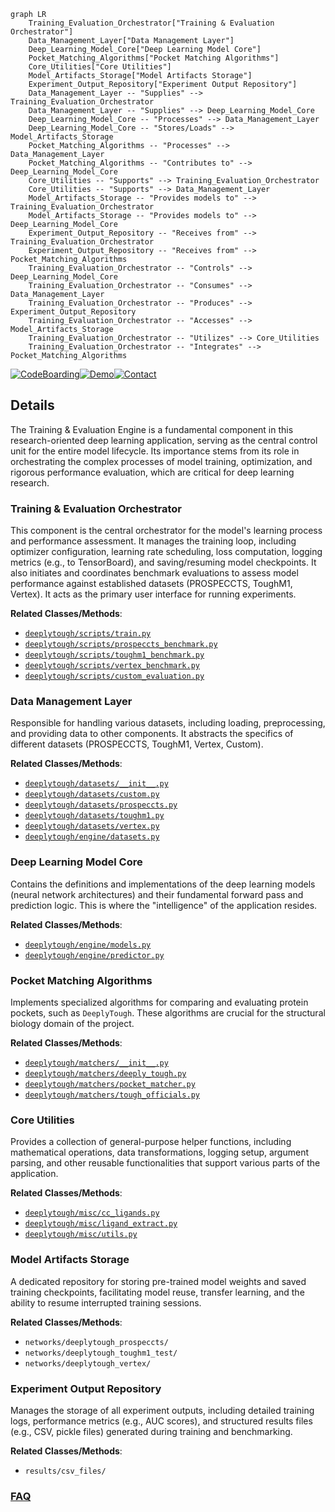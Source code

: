 ```mermaid
graph LR
    Training_Evaluation_Orchestrator["Training & Evaluation Orchestrator"]
    Data_Management_Layer["Data Management Layer"]
    Deep_Learning_Model_Core["Deep Learning Model Core"]
    Pocket_Matching_Algorithms["Pocket Matching Algorithms"]
    Core_Utilities["Core Utilities"]
    Model_Artifacts_Storage["Model Artifacts Storage"]
    Experiment_Output_Repository["Experiment Output Repository"]
    Data_Management_Layer -- "Supplies" --> Training_Evaluation_Orchestrator
    Data_Management_Layer -- "Supplies" --> Deep_Learning_Model_Core
    Deep_Learning_Model_Core -- "Processes" --> Data_Management_Layer
    Deep_Learning_Model_Core -- "Stores/Loads" --> Model_Artifacts_Storage
    Pocket_Matching_Algorithms -- "Processes" --> Data_Management_Layer
    Pocket_Matching_Algorithms -- "Contributes to" --> Deep_Learning_Model_Core
    Core_Utilities -- "Supports" --> Training_Evaluation_Orchestrator
    Core_Utilities -- "Supports" --> Data_Management_Layer
    Model_Artifacts_Storage -- "Provides models to" --> Training_Evaluation_Orchestrator
    Model_Artifacts_Storage -- "Provides models to" --> Deep_Learning_Model_Core
    Experiment_Output_Repository -- "Receives from" --> Training_Evaluation_Orchestrator
    Experiment_Output_Repository -- "Receives from" --> Pocket_Matching_Algorithms
    Training_Evaluation_Orchestrator -- "Controls" --> Deep_Learning_Model_Core
    Training_Evaluation_Orchestrator -- "Consumes" --> Data_Management_Layer
    Training_Evaluation_Orchestrator -- "Produces" --> Experiment_Output_Repository
    Training_Evaluation_Orchestrator -- "Accesses" --> Model_Artifacts_Storage
    Training_Evaluation_Orchestrator -- "Utilizes" --> Core_Utilities
    Training_Evaluation_Orchestrator -- "Integrates" --> Pocket_Matching_Algorithms
```

[![CodeBoarding](https://img.shields.io/badge/Generated%20by-CodeBoarding-9cf?style=flat-square)](https://github.com/CodeBoarding/CodeBoarding)[![Demo](https://img.shields.io/badge/Try%20our-Demo-blue?style=flat-square)](https://www.codeboarding.org/demo)[![Contact](https://img.shields.io/badge/Contact%20us%20-%20contact@codeboarding.org-lightgrey?style=flat-square)](mailto:contact@codeboarding.org)

## Details

The Training & Evaluation Engine is a fundamental component in this research-oriented deep learning application, serving as the central control unit for the entire model lifecycle. Its importance stems from its role in orchestrating the complex processes of model training, optimization, and rigorous performance evaluation, which are critical for deep learning research.

### Training & Evaluation Orchestrator
This component is the central orchestrator for the model's learning process and performance assessment. It manages the training loop, including optimizer configuration, learning rate scheduling, loss computation, logging metrics (e.g., to TensorBoard), and saving/resuming model checkpoints. It also initiates and coordinates benchmark evaluations to assess model performance against established datasets (PROSPECCTS, ToughM1, Vertex). It acts as the primary user interface for running experiments.


**Related Classes/Methods**:

- <a href="https://github.com/benevolentAI/DeeplyTough/blob/master/deeplytough/scripts/train.py" target="_blank" rel="noopener noreferrer">`deeplytough/scripts/train.py`</a>
- <a href="https://github.com/benevolentAI/DeeplyTough/blob/master/deeplytough/scripts/prospeccts_benchmark.py" target="_blank" rel="noopener noreferrer">`deeplytough/scripts/prospeccts_benchmark.py`</a>
- <a href="https://github.com/benevolentAI/DeeplyTough/blob/master/deeplytough/scripts/toughm1_benchmark.py" target="_blank" rel="noopener noreferrer">`deeplytough/scripts/toughm1_benchmark.py`</a>
- <a href="https://github.com/benevolentAI/DeeplyTough/blob/master/deeplytough/scripts/vertex_benchmark.py" target="_blank" rel="noopener noreferrer">`deeplytough/scripts/vertex_benchmark.py`</a>
- <a href="https://github.com/benevolentAI/DeeplyTough/blob/master/deeplytough/scripts/custom_evaluation.py" target="_blank" rel="noopener noreferrer">`deeplytough/scripts/custom_evaluation.py`</a>


### Data Management Layer
Responsible for handling various datasets, including loading, preprocessing, and providing data to other components. It abstracts the specifics of different datasets (PROSPECCTS, ToughM1, Vertex, Custom).


**Related Classes/Methods**:

- <a href="https://github.com/benevolentAI/DeeplyTough/blob/master/deeplytough/datasets/__init__.py" target="_blank" rel="noopener noreferrer">`deeplytough/datasets/__init__.py`</a>
- <a href="https://github.com/benevolentAI/DeeplyTough/blob/master/deeplytough/datasets/custom.py" target="_blank" rel="noopener noreferrer">`deeplytough/datasets/custom.py`</a>
- <a href="https://github.com/benevolentAI/DeeplyTough/blob/master/deeplytough/datasets/prospeccts.py" target="_blank" rel="noopener noreferrer">`deeplytough/datasets/prospeccts.py`</a>
- <a href="https://github.com/benevolentAI/DeeplyTough/blob/master/deeplytough/datasets/toughm1.py" target="_blank" rel="noopener noreferrer">`deeplytough/datasets/toughm1.py`</a>
- <a href="https://github.com/benevolentAI/DeeplyTough/blob/master/deeplytough/datasets/vertex.py" target="_blank" rel="noopener noreferrer">`deeplytough/datasets/vertex.py`</a>
- <a href="https://github.com/benevolentAI/DeeplyTough/blob/master/deeplytough/engine/datasets.py" target="_blank" rel="noopener noreferrer">`deeplytough/engine/datasets.py`</a>


### Deep Learning Model Core
Contains the definitions and implementations of the deep learning models (neural network architectures) and their fundamental forward pass and prediction logic. This is where the "intelligence" of the application resides.


**Related Classes/Methods**:

- <a href="https://github.com/benevolentAI/DeeplyTough/blob/master/deeplytough/engine/models.py" target="_blank" rel="noopener noreferrer">`deeplytough/engine/models.py`</a>
- <a href="https://github.com/benevolentAI/DeeplyTough/blob/master/deeplytough/engine/predictor.py" target="_blank" rel="noopener noreferrer">`deeplytough/engine/predictor.py`</a>


### Pocket Matching Algorithms
Implements specialized algorithms for comparing and evaluating protein pockets, such as `DeeplyTough`. These algorithms are crucial for the structural biology domain of the project.


**Related Classes/Methods**:

- <a href="https://github.com/benevolentAI/DeeplyTough/blob/master/deeplytough/matchers/__init__.py" target="_blank" rel="noopener noreferrer">`deeplytough/matchers/__init__.py`</a>
- <a href="https://github.com/benevolentAI/DeeplyTough/blob/master/deeplytough/matchers/deeply_tough.py" target="_blank" rel="noopener noreferrer">`deeplytough/matchers/deeply_tough.py`</a>
- <a href="https://github.com/benevolentAI/DeeplyTough/blob/master/deeplytough/matchers/pocket_matcher.py" target="_blank" rel="noopener noreferrer">`deeplytough/matchers/pocket_matcher.py`</a>
- <a href="https://github.com/benevolentAI/DeeplyTough/blob/master/deeplytough/matchers/tough_officials.py" target="_blank" rel="noopener noreferrer">`deeplytough/matchers/tough_officials.py`</a>


### Core Utilities
Provides a collection of general-purpose helper functions, including mathematical operations, data transformations, logging setup, argument parsing, and other reusable functionalities that support various parts of the application.


**Related Classes/Methods**:

- <a href="https://github.com/benevolentAI/DeeplyTough/blob/master/deeplytough/misc/cc_ligands.py" target="_blank" rel="noopener noreferrer">`deeplytough/misc/cc_ligands.py`</a>
- <a href="https://github.com/benevolentAI/DeeplyTough/blob/master/deeplytough/misc/ligand_extract.py" target="_blank" rel="noopener noreferrer">`deeplytough/misc/ligand_extract.py`</a>
- <a href="https://github.com/benevolentAI/DeeplyTough/blob/master/deeplytough/misc/utils.py" target="_blank" rel="noopener noreferrer">`deeplytough/misc/utils.py`</a>


### Model Artifacts Storage
A dedicated repository for storing pre-trained model weights and saved training checkpoints, facilitating model reuse, transfer learning, and the ability to resume interrupted training sessions.


**Related Classes/Methods**:

- `networks/deeplytough_prospeccts/`
- `networks/deeplytough_toughm1_test/`
- `networks/deeplytough_vertex/`


### Experiment Output Repository
Manages the storage of all experiment outputs, including detailed training logs, performance metrics (e.g., AUC scores), and structured results files (e.g., CSV, pickle files) generated during training and benchmarking.


**Related Classes/Methods**:

- `results/csv_files/`




### [FAQ](https://github.com/CodeBoarding/GeneratedOnBoardings/tree/main?tab=readme-ov-file#faq)